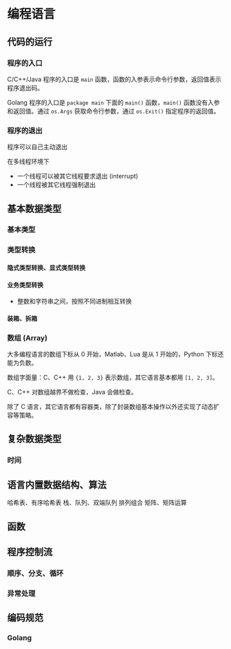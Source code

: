 # 编程语言
## 代码的运行
### 程序的入口
C/C++/Java 程序的入口是 `main` 函数，函数的入参表示命令行参数，返回值表示程序退出码。

Golang 程序的入口是 `package main` 下面的 `main()` 函数，`main()` 函数没有入参和返回值。通过 `os.Args` 获取命令行参数，通过 `os.Exit()` 指定程序的返回值。

### 程序的退出
程序可以自己主动退出

在多线程环境下
- 一个线程可以被其它线程要求退出 (interrupt)
- 一个线程被其它线程强制退出

## 基本数据类型
### 基本类型
### 类型转换
#### 隐式类型转换、显式类型转换

#### 业务类型转换
- 整数和字符串之间，按照不同进制相互转换

#### 装箱、拆箱

### 数组 (Array)
大多编程语言的数组下标从 0 开始，Matlab、Lua 是从 1 开始的，Python 下标还能为负数。

数组字面量：C、C++ 用 `{1, 2, 3}` 表示数组，其它语言基本都用 `[1, 2, 3]`。

C、C++ 对数组越界不做检查，Java 会做检查。

除了 C 语言，其它语言都有容器类，除了封装数组基本操作以外还实现了动态扩容等策略。

## 复杂数据类型
### 时间

## 语言内置数据结构、算法
哈希表、有序哈希表
栈、队列、双端队列
排列组合
矩阵、矩阵运算

## 函数

## 程序控制流
### 顺序、分支、循环
### 异常处理

## 编码规范
### Golang
